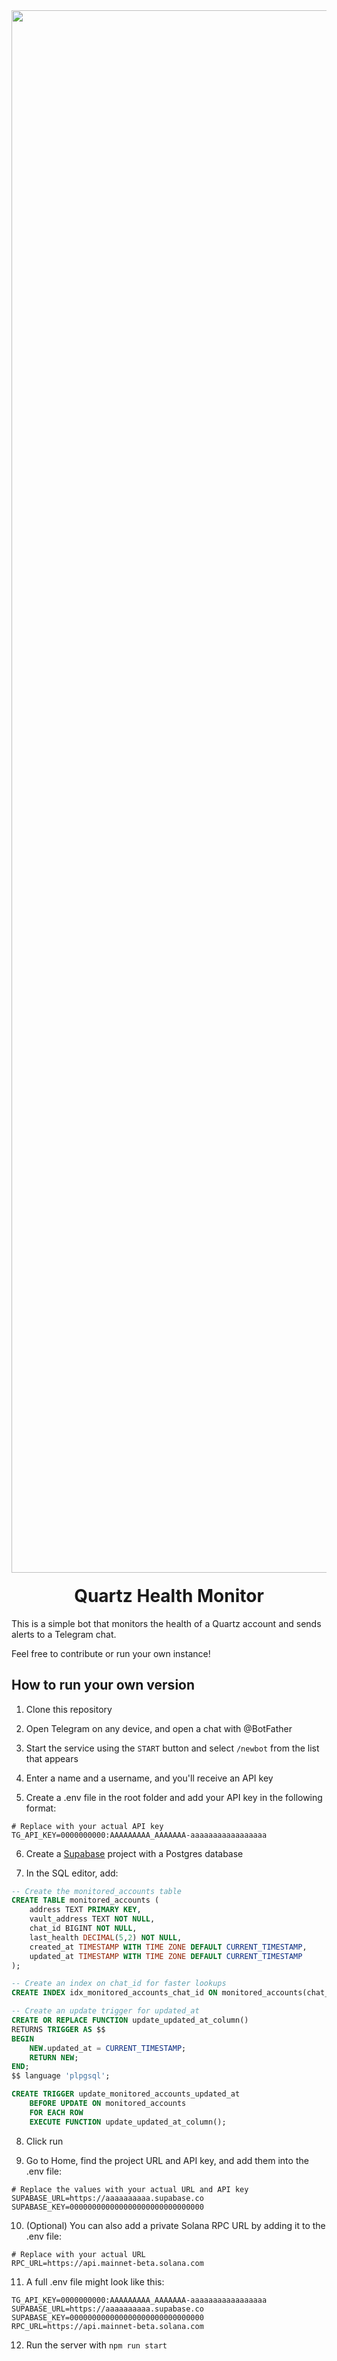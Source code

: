 <div align="center">
  <img width="2500" alt="Quartz" src="https://cdn.prod.website-files.com/65707af0f4af991289bbd432/670e37661cdb2314fe8ba469_logo-glow-banner.jpg" />

  <h1 style="margin-top:20px;">Quartz Health Monitor</h1>
</div>

This is a simple bot that monitors the health of a Quartz account and sends alerts to a Telegram chat.

Feel free to contribute or run your own instance!

## How to run your own version

1. Clone this repository

2. Open Telegram on any device, and open a chat with @BotFather
  
3. Start the service using the `START` button and select `/newbot` from the list that appears

4. Enter a name and a username, and you'll receive an API key

5. Create a .env file in the root folder and add your API key in the following format:

```
# Replace with your actual API key
TG_API_KEY=0000000000:AAAAAAAAA_AAAAAAA-aaaaaaaaaaaaaaaaa 
```

6. Create a [Supabase](https://supabase.com/) project with a Postgres database

7. In the SQL editor, add:

```SQL
-- Create the monitored_accounts table
CREATE TABLE monitored_accounts (
    address TEXT PRIMARY KEY,
    vault_address TEXT NOT NULL,
    chat_id BIGINT NOT NULL,
    last_health DECIMAL(5,2) NOT NULL,
    created_at TIMESTAMP WITH TIME ZONE DEFAULT CURRENT_TIMESTAMP,
    updated_at TIMESTAMP WITH TIME ZONE DEFAULT CURRENT_TIMESTAMP
);

-- Create an index on chat_id for faster lookups
CREATE INDEX idx_monitored_accounts_chat_id ON monitored_accounts(chat_id);

-- Create an update trigger for updated_at
CREATE OR REPLACE FUNCTION update_updated_at_column()
RETURNS TRIGGER AS $$
BEGIN
    NEW.updated_at = CURRENT_TIMESTAMP;
    RETURN NEW;
END;
$$ language 'plpgsql';

CREATE TRIGGER update_monitored_accounts_updated_at
    BEFORE UPDATE ON monitored_accounts
    FOR EACH ROW
    EXECUTE FUNCTION update_updated_at_column();
```

8. Click run

10. Go to Home, find the project URL and API key, and add them into the .env file:

```
# Replace the values with your actual URL and API key
SUPABASE_URL=https://aaaaaaaaaa.supabase.co
SUPABASE_KEY=000000000000000000000000000000
```

10. (Optional) You can also add a private Solana RPC URL by adding it to the .env file:
```
# Replace with your actual URL
RPC_URL=https://api.mainnet-beta.solana.com 
```

11. A full .env file might look like this:
```
TG_API_KEY=0000000000:AAAAAAAAA_AAAAAAA-aaaaaaaaaaaaaaaaa
SUPABASE_URL=https://aaaaaaaaaa.supabase.co
SUPABASE_KEY=000000000000000000000000000000
RPC_URL=https://api.mainnet-beta.solana.com 
```

12. Run the server with `npm run start`
